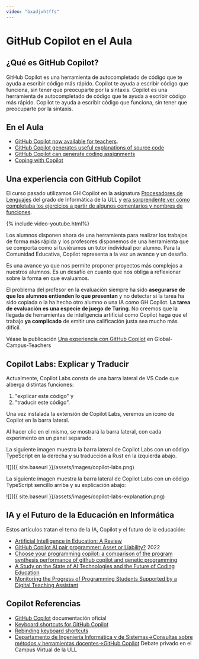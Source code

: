 ```yaml
---
video: "bxadjvhtffs"
---
```


# GitHub Copilot en el Aula

## ¿Qué es GitHub Copilot?

GitHub Copilot es una herramienta de autocompletado de código que te ayuda a escribir código más rápido. Copilot te ayuda a escribir código que funciona, sin tener que preocuparte por la sintaxis. Copilot es una herramienta de autocompletado de código que te ayuda a escribir código más rápido. Copilot te ayuda a escribir código que funciona, sin tener que preocuparte por la sintaxis.

## En el Aula


* [GitHub Copilot now available for teachers](https://github.blog/2022-09-08-github-copilot-now-available-for-teachers/).
* [GitHub Copilot generates useful explanations of source code](https://github.blog/2022-09-08-github-copilot-now-available-for-teachers/#github-copilot-generates-useful-explanations-of-source-code)
* [GitHub Copilot can generate coding assignments](https://github.blog/2022-09-08-github-copilot-now-available-for-teachers/#github-copilot-can-generate-coding-assignments)
* [Coping with Copilot](https://www.sigarch.org/coping-with-copilot/)

## Una experiencia con GitHub Copilot

El curso pasado utilizamos GH Copilot en la asignatura [Procesadores de Lenguajes](https://ull-esit-gradoii-pl.github.io/) del grado de Informática de la ULL y <a href="https://youtu.be /bxadjvhtffs" target="_blank">era sorprendente ver cómo completaba los ejercicios a partir de algunos comentarios y nombres de funciones</a>.

{% include video-youtube.html%}

Los alumnos disponen ahora de una herramienta para realizar los trabajos de forma más rápida y los profesores disponemos de una herramienta que se comporta como si tuviéramos un tutor individual por alumno. Para la Comunidad Educativa, Copilot representa a la vez un avance y un desafío. 

Es una avance ya que nos permite proponer proyectos más complejos a nuestros alumnos. Es un desafío en cuanto que nos obliga a reflexionar sobre  la forma en que evaluamos.

El problema del profesor en la evaluación siempre ha sido **asegurarse de que los alumnos entienden lo que presentan** y no detectar si la tarea ha sido copiada o la ha hecho otro alumno o una IA como GH Copilot. **La tarea de evaluación es una especie de juego de Turing**. No creemos que la llegada de herramientas de inteligencia artificial como Copilot haga que el trabajo **ya complicado** de emitir una calificación justa sea mucho más difícil.

Véase la publicación [Una experiencia con GitHub Copilot](https://github.com/community/Global-Campus-Teachers/discussions/118#discussioncomment-3606379) en Global-Campus-Teachers

## Copilot Labs: Explicar y Traducir

Actualmente, Copilot Labs consta de una barra lateral de VS Code que alberga distintas funciones: 
1. "explicar este código" y 
2. "traducir este código". 

Una vez instalada la extensión de Copilot Labs, veremos un icono de Copilot  en la barra lateral. 

Al hacer clic en el mismo, se mostrará la barra lateral, con cada experimento en un panel separado. 

La siguiente imagen muestra la barra lateral de Copilot Labs con un código TypeScript en la derecha y su traducción a Rust en la izquierda abajo.

![]({{ site.baseurl }}/assets/images/copilot-labs.png)

La siguiente imagen muestra la barra lateral de Copilot Labs con un código TypeScript sencillo arriba y su explicación abajo:

![]({{ site.baseurl }}/assets/images/copilot-labs-explanation.png)

## IA y el Futuro de la Educación en Informática

Estos artículos tratan el tema de la IA, Copilot y el futuro de la educación:

* [Artificial Intelligence in Education: A Review](https://ieeexplore.ieee.org/abstract/document/9069875)
* [GitHub Copilot AI pair programmer: Asset or Liability?](https://arxiv.org/abs/2206.15331) 2022
* [Choose your programming copilot: a comparison of the program synthesis performance of github copilot and genetic programming](https://dl.acm.org/doi/abs/10.1145/3512290.3528700)
* [A Study on the  State of AI Technologies and the Future of Coding Education](https://koreascience.kr/article/JAKO202028851207247.pdf)
* [Monitoring the Progress of Programming Students Supported by a Digital Teaching Assistant](https://link.springer.com/chapter/10.1007/978-3-319-65340-2_7)

## Copilot Referencias

* [GitHub Copilot](https://docs.github.com/en/copilot) documentación oficial
* [Keyboard shortcuts for GitHub Copilot](https://docs.github.com/en/copilot/configuring-github-copilot/configuring-github-copilot-in-visual-studio-code#keyboard-shortcuts-for-github-copilot)
* [Rebinding keyboard shortcuts](https://docs.github.com/en/copilot/configuring-github-copilot/configuring-github-copilot-in-visual-studio-code#rebinding-keyboard-shortcuts)
* [Departamento de Ingeniería Informática y de Sistemas->Consultas sobre métodos y herramientas docentes->GitHub Copilot](https://campusvirtual.ull.es/entornos/mod/forum/discuss.php?d=28352#p50499) Debate privado en el Campus Virtual de la ULL